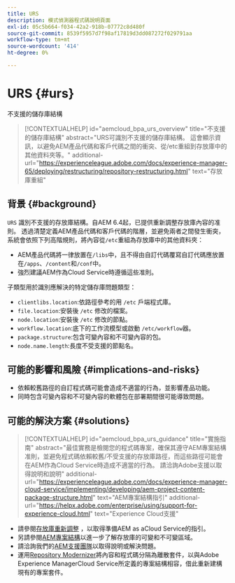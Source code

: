 ```yaml
---
title: URS
description: 模式偵測器程式碼說明頁面
exl-id: 05c5b664-f034-42a2-918b-07772c8d480f
source-git-commit: 8539f5957d7f98af17819d3dd087272f029791aa
workflow-type: tm+mt
source-wordcount: '414'
ht-degree: 0%

---
```


# URS {#urs}

不支援的儲存庫結構

>[!CONTEXTUALHELP]
>id="aemcloud_bpa_urs_overview"
>title="不支援的儲存庫結構"
>abstract="URS可識別不支援的儲存庫結構。 這會顯示資訊，以避免AEM產品代碼和客戶代碼之間的衝突、從/etc重組到存放庫中的其他資料夾等。"
>additional-url="https://experienceleague.adobe.com/docs/experience-manager-65/deploying/restructuring/repository-restructuring.html" text="存放庫重組"

## 背景 {#background}

`URS` 識別不支援的存放庫結構。自AEM 6.4起，已提供重新調整存放庫內容的准則。 透過清楚定義AEM產品代碼和客戶代碼的階層，並避免兩者之間發生衝突，系統會依照下列高階規則，將內容從`/etc`重組為存放庫中的其他資料夾：

* AEM產品代碼將一律放置在`/libs`中，且不得由自訂代碼覆寫自訂代碼應放置在`/apps`、`/content`和`/conf`中。
* 強烈建議AEM作為Cloud Service時遵循這些准則。

子類型用於識別應解決的特定儲存庫問題類型：
* `clientlibs.location`:依路徑參考的用 `/etc` 戶端程式庫。
* `file.location`:安裝後 `/etc` 修改的檔案。
* `node.location`:安裝後 `/etc` 修改的節點。
* `workflow.location`:底下的工作流模型或啟動 `/etc/workflow`器。
* `package.structure`:包含可變內容和不可變內容的包。
* `node.name.length`:長度不受支援的節點名。

## 可能的影響和風險 {#implications-and-risks}

* 依賴較舊路徑的自訂程式碼可能會造成不適當的行為，並影響產品功能。
* 同時包含可變內容和不可變內容的軟體包在部署期間很可能導致問題。

## 可能的解決方案 {#solutions}

>[!CONTEXTUALHELP]
>id="aemcloud_bpa_urs_guidance"
>title="實施指南"
>abstract="最佳實務是檢閱您的程式碼專案，確保其遵守AEM專案結構准則，並避免程式碼依賴較舊/不受支援的存放庫路徑，而這些路徑可能會在AEM作為Cloud Service時造成不適當的行為。 請洽詢Adobe支援以取得說明和說明"
>additional-url="https://experienceleague.adobe.com/docs/experience-manager-cloud-service/implementing/developing/aem-project-content-package-structure.html" text="AEM專案結構指引"
>additional-url="https://helpx.adobe.com/enterprise/using/support-for-experience-cloud.html" text="Experience Cloud支援"

* 請參閱[存放庫重新調整](https://experienceleague.adobe.com/docs/experience-manager-65/deploying/restructuring/repository-restructuring.html) ，以取得準備AEM as aCloud Service的指引。
* 另請參閱[AEM專案結構](https://experienceleague.adobe.com/docs/experience-manager-cloud-service/implementing/developing/aem-project-content-package-structure.html)以進一步了解存放庫的可變和不可變區域。
* 請洽詢我們的[AEM支援團隊](https://helpx.adobe.com/enterprise/using/support-for-experience-cloud.html)以取得說明或解決問題。
* 運用[Repository Modernizer](https://experienceleague.adobe.com/docs/experience-manager-cloud-service/moving/refactoring-tools/repo-modernizer.html#refactoring-tools)將內容和程式碼分隔為離散套件，以與Adobe Experience ManagerCloud Service所定義的專案結構相容，借此重新建構現有的專案套件。
